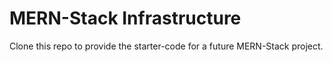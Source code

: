 # MERN-Stack Infrastructure

Clone this repo to provide the starter-code for a future MERN-Stack project.